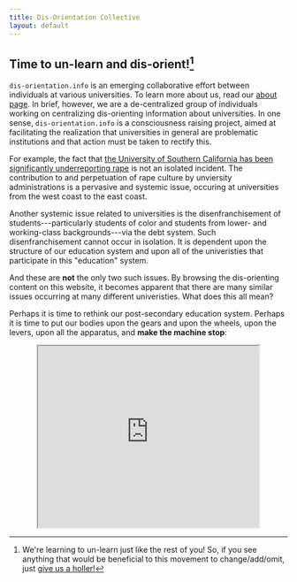 ```yaml
---
title: Dis-Orientation Collective
layout: default
---
```


## Time to un-learn and dis-orient![^1]

`dis-orientation.info` is an emerging collaborative effort between individuals at various universities. To learn more about us, read our [about page][about]. In brief, however, we are a de-centralized group of individuals working on centralizing dis-orienting information about universities. In one sense, `dis-orientation.info` is a consciousness raising project, aimed at facilitating the realization that universities in general are problematic institutions and that action must be taken to rectify this.

For example, the fact that [the University of Southern California has been significantly underreporting rape][USCrape] is not an isolated incident. The contribution to and perpetuation of rape culture by unviersity administrations is a pervasive and systemic issue, occuring at universities from the west coast to the east coast.

Another systemic issue related to universities is the disenfranchisement of students---particularly students of color and students from lower- and working-class backgrounds---via the debt system. Such disenfranchisement cannot occur in isolation. It is dependent upon the structure of our education system and upon all of the univeristies that participate in this "education" system.

And these are **not** the only two such issues. By browsing the dis-orienting content on this website, it becomes apparent that there are  many similar issues occurring at many different univeristies. What does this all mean?

Perhaps it is time to rethink our post-secondary education system. Perhaps it is time to put our bodies upon the gears and upon the wheels, upon the levers, upon all the apparatus, and **make the machine stop**:

<iframe width="400" height="329" style="display:block;margin:0 auto;" src="http://www.youtube.com/embed/PhFvZRT7Ds0"></iframe>

[^1]: We're learning to un-learn just like the rest of you! So, if you see anything that would be beneficial to this movement to change/add/omit, just [give us a holler!][contact]

[about]: http://dis-orientation.info/about/
[contact]: http://dis-orientation.info/contact/
[USCrape]: http://articles.latimes.com/2013/oct/07/local/la-me-college-assaults-20131008